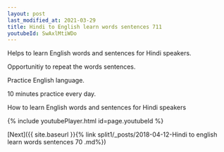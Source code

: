 ```yaml
---
layout: post
last_modified_at: 2021-03-29
title: Hindi to English learn words sentences 711 
youtubeId: SwAxlMtiWDo
---
```

 
 
Helps to learn English words and sentences for Hindi speakers.

Opportunitiy to repeat the words sentences. 

Practice English language. 
 
10 minutes practice every day. 
 
How to learn English words and sentences for Hindi speakers 
 
{% include youtubePlayer.html id=page.youtubeId %}
 
 
[Next]({{ site.baseurl }}{% link  split1/_posts/2018-04-12-Hindi to english learn words sentences 70 .md%})
 

